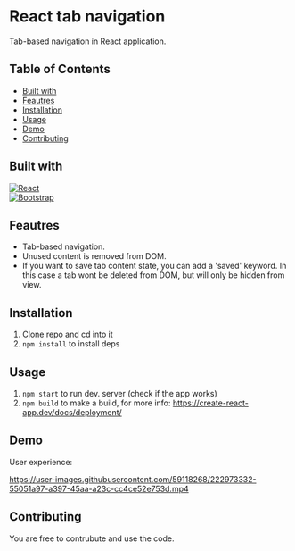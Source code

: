 # React tab navigation

Tab-based navigation in React application.

## Table of Contents

- [Built with](#built-with)
- [Feautres](#feautres)
- [Installation](#installation)
- [Usage](#usage)
- [Demo](#demo)
- [Contributing](#contributing)

## Built with

  [![React](https://img.shields.io/badge/React-React-blue?logo=react)](https://reactjs.org)<br/>
  [![Bootstrap](https://img.shields.io/badge/Bootstrap-Bootstrap-blue?logo=bootstrap)](https://getbootstrap.com)

## Feautres

* Tab-based navigation.
* Unused content is removed from DOM.
* If you want to save tab content state, you can add a 'saved' keyword. In this case a tab wont be deleted from DOM, but will only be hidden from view.

## Installation

1. Clone repo and cd into it
2. `npm install` to install deps

## Usage

1. `npm start` to run dev. server (check if the app works)
2. `npm build` to make a build, for more info: https://create-react-app.dev/docs/deployment/

## Demo

User experience:

https://user-images.githubusercontent.com/59118268/222973332-55051a97-a397-45aa-a23c-cc4ce52e753d.mp4

## Contributing

You are free to contrubute and use the code.
